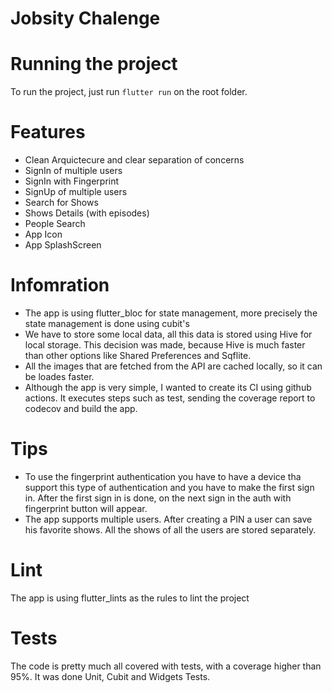 # Jobsity Chalenge

# Running the project
To run the project, just run `flutter run` on the root folder.

# Features
- Clean Arquictecure and clear separation of concerns
- SignIn of multiple users
- SignIn with Fingerprint
- SignUp of multiple users
- Search for Shows
- Shows Details (with episodes)
- People Search
- App Icon
- App SplashScreen

# Infomration
- The app is using flutter_bloc for state management, more precisely the state management is done using cubit's
- We have to store some local data, all this data is stored using Hive for local storage. This decision was made, because Hive is much faster than other options like Shared Preferences and Sqflite.
- All the images that are fetched from the API are cached locally, so it can be loades faster.
- Although the app is very simple, I wanted to create its CI using github actions. It executes steps such as test, sending the coverage report to codecov and build the app.

# Tips
- To use the fingerprint authentication you have to have a device tha support this type of authentication and you have to make the first sign in. After the first sign in is done, on the next sign in the auth with fingerprint button will appear.
- The app supports multiple users. After creating a PIN a user can save his favorite shows. All the shows of all the users are stored separately.

# Lint
The app is using flutter_lints as the rules to lint the project

# Tests
The code is pretty much all covered with tests, with a coverage higher than 95%. It was done Unit, Cubit and Widgets Tests.
